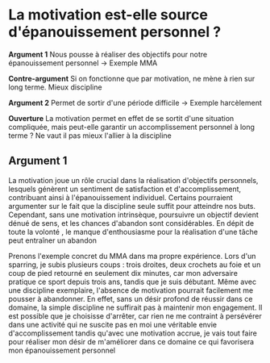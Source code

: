 # La motivation est-elle source d'épanouissement personnel ?

**Argument 1**
Nous pousse à réaliser des objectifs pour notre épanouissement personnel
→ Exemple MMA

**Contre-argument**
Si on fonctionne que par motivation, ne mène à rien sur long terme. Mieux discipline

**Argument 2**
Permet de sortir d'une période difficile
→ Exemple harcèlement

**Ouverture**
La motivation permet en effet de se sortit d'une situation compliquée, mais peut-elle garantir un accomplissement personnel à long terme ? Ne vaut il pas mieux l'allier à la discipline


## Argument 1
La motivation joue un rôle crucial dans la réalisation d'objectifs personnels, lesquels génèrent un sentiment de satisfaction et d'accomplissement, contribuant ainsi à l'épanouissement individuel. Certains pourraient argumenter sur le fait que la discipline seule suffit pour atteindre nos buts. Cependant, sans une motivation intrinsèque, poursuivre un objectif devient dénué de sens, et les chances d'abandon sont considérables. En dépit de toute la volonté , le manque d'enthousiasme pour la réalisation d'une tâche peut entraîner un abandon

Prenons l'exemple concret du MMA dans ma propre expérience. Lors d'un sparring, je subis plusieurs coups : trois droites, deux crochets au foie et un coup de pied retourné en seulement dix minutes, car mon adversaire pratique ce sport depuis trois ans, tandis que je suis débutant. Même avec une discipline exemplaire, l'absence de motivation pourrait facilement me pousser à abandonner. En effet, sans un désir profond de réussir dans ce domaine, la simple discipline ne suffirait pas à maintenir mon engagement. Il est possible que je choisisse d'arrêter, car rien ne me contraint à persévérer dans une activité qui ne suscite pas en moi une véritable envie d'accomplissement tandis qu'avec une motivation accrue, je vais tout faire pour réaliser mon désir de m'améliorer dans ce domaine ce qui favorisera mon épanouissement personnel